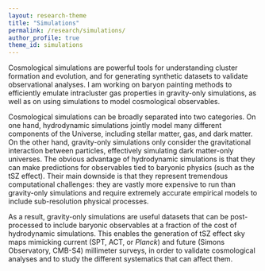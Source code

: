 ```yaml
---
layout: research-theme
title: "Simulations"
permalink: /research/simulations/
author_profile: true
theme_id: simulations
---
```


Cosmological simulations are powerful tools for understanding cluster formation and evolution, and for generating synthetic datasets to validate observational analyses.
I am working on baryon painting methods to efficiently emulate intracluster gas properties in gravity-only simulations, as well as on using simulations to model cosmological observables.

Cosmological simulations can be broadly separated into two categories.
On one hand, hydrodynamic simulations jointly model many different components of the Universe, including stellar matter, gas, and dark matter.
On the other hand, gravity-only simulations only consider the gravitational interaction between particles, effectively simulating dark matter-only universes.
The obvious advantage of hydrodynamic simulations is that they can make predictions for observables tied to baryonic physics (such as the tSZ effect).
Their main downside is that they represent tremendous computational challenges: they are vastly more expensive to run than gravity-only simulations and require extremely accurate empirical models to include sub-resolution physical processes.

As a result, gravity-only simulations are useful datasets that can be post-processed to include baryonic observables at a fraction of the cost of hydrodynamic simulations.
This enables the generation of tSZ effect sky maps mimicking current (SPT, ACT, or *Planck*) and future (Simons Observatory, CMB-S4) millimeter surveys, in order to validate cosmological analyses and to study the different systematics that can affect them.
